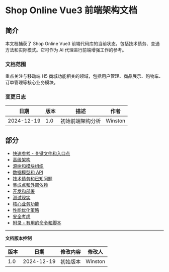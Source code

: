 # Shop Online Vue3 前端架构文档

## 简介

本文档捕获了 Shop Online Vue3 前端代码库的当前状态，包括技术债务、变通方法和实际模式。它可作为 AI 代理进行前端增强工作的参考。

### 文档范围

重点关注与移动端 H5 商城功能相关的领域，包括用户管理、商品展示、购物车、订单管理等核心业务模块。

### 变更日志

| 日期       | 版本 | 描述             | 作者    |
| ---------- | ---- | ---------------- | ------- |
| 2024-12-19 | 1.0  | 初始前端架构分析 | Winston |

## 部分

- [快速参考 - 关键文件和入口点](./quick-reference.md)
- [高级架构](./high-level-architecture.md)
- [源树和模块组织](./source-tree-module-organization.md)
- [数据模型和 API](./data-models-api.md)
- [技术债务和已知问题](./technical-debt-known-issues.md)
- [集成点和外部依赖](./integration-points-external-dependencies.md)
- [开发和部署](./development-deployment.md)
- [测试现实](./testing-reality.md)
- [核心业务功能](./core-business-functions.md)
- [性能优化策略](./performance-optimization-strategies.md)
- [安全考虑](./security-considerations.md)
- [附录 - 有用的命令和脚本](./appendix-useful-commands-scripts.md)

---

**文档版本控制**

| 版本 | 日期       | 修改内容 | 修改人  |
| ---- | ---------- | -------- | ------- |
| 1.0  | 2024-12-19 | 初始版本 | Winston |
